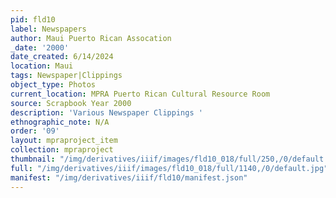 ```yaml
---
pid: fld10
label: Newspapers
author: Maui Puerto Rican Assocation
_date: '2000'
date_created: 6/14/2024
location: Maui
tags: Newspaper|Clippings
object_type: Photos
current_location: MPRA Puerto Rican Cultural Resource Room
source: Scrapbook Year 2000
description: 'Various Newspaper Clippings '
ethnographic_note: N/A
order: '09'
layout: mpraproject_item
collection: mpraproject
thumbnail: "/img/derivatives/iiif/images/fld10_018/full/250,/0/default.jpg"
full: "/img/derivatives/iiif/images/fld10_018/full/1140,/0/default.jpg"
manifest: "/img/derivatives/iiif/fld10/manifest.json"
---
```

